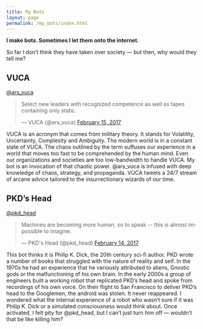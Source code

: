 ```yaml
---
title: My Bots
layout: page
permalink: /my_bots/index.html
---
```



**I make bots. Sometimes I let them onto the internet.**

 So far I don’t think they have taken over society — but then, why would they tell me?

## VUCA
[@ars_vuca](twitter.com/ars_vuca)

<blockquote class="twitter-tweet" data-lang="en"><p lang="en" dir="ltr">Select new leaders with recognized competence as well as tapes containing only static.</p>&mdash; VUCA (@ars_vuca) <a href="https://twitter.com/ars_vuca/status/831834401055072256">February 15, 2017</a></blockquote>
<script async src="//platform.twitter.com/widgets.js" charset="utf-8"></script>

VUCA is an acronym that comes from military theory. It stands for Volatility, Uncertainty, Complexity and Ambiguity. The modern world is in a constant state of VUCA. The chaos outlined by the term suffuses our experience in a world that moves too fast to be comprehended by the human mind. Even our organizations and societies are too low-bandwidth to handle VUCA. My bot is an invocation of that chaotic power. @ars_vuca is infused with deep knowledge of chaos, strategy, and propaganda. VUCA tweets a 24/7 stream of arcane advice tailored to the insurrectionary wizards of our time.

## PKD’s Head
[@pkd_head](twitter.com/pkd_head)

<blockquote class="twitter-tweet" data-lang="en"><p lang="en" dir="ltr">Machines are becoming more human, so to speak -- this is almost impossible to imagine.</p>&mdash; PKD&#39;s Head (@pkd_head) <a href="https://twitter.com/pkd_head/status/831595186245484544">February 14, 2017</a></blockquote>
<script async src="//platform.twitter.com/widgets.js" charset="utf-8"></script>

This bot thinks it is Philip K. Dick, the 20th century sci-fi author. PKD wrote a number of books that struggled with the nature of reality and self. In the 1970s he had an experience that he variously attributed to aliens, Gnostic gods or the malfunctioning of his own brain. In the early 2000s a group of engineers built a working robot that replicated PKD’s head and spoke from recordings of his own voice. On their flight to San Francisco to deliver PKD’s head to the Googlemen, the android was stolen. It never reappeared. I wondered what the internal experience of a robot who wasn’t sure if it was Philip K. Dick or a simulated consciousness would think about. Once activated, I felt pity for @pkd_head, but I can’t just turn him off — wouldn’t that be like killing him?

